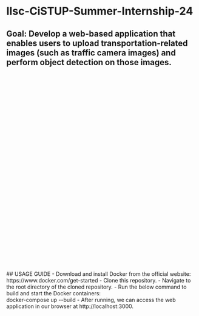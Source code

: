 # IIsc-CiSTUP-Summer-Internship-24
## Goal: Develop a web-based application that enables users to upload transportation-related images (such as traffic camera images) and perform object detection on those images.
<?xml version="1.0" encoding="utf-8"?>
<!-- Generator: Adobe Illustrator 19.0.0, SVG Export Plug-In . SVG Version: 6.00 Build 0)  -->
<svg version="1.1" id="Layer_1" xmlns="http://www.w3.org/2000/svg" xmlns:xlink="http://www.w3.org/1999/xlink" x="0px" y="0px"
	 viewBox="0 0 500 500" style="enable-background:new 0 0 500 500;" xml:space="preserve">
<style type="text/css">
	.st0{fill:#1F72B5;}
	.st1{fill:#51A3DC;}
	.st2{fill:#EBEBEB;}
	.st3{fill:#CECECE;}
</style>
<g id="XMLID_1_">
	<polygon id="XMLID_11_" class="st0" points="145.7,401.1 122.5,140.7 377.5,140.7 354.3,401 249.8,430 	"/>
	<polygon id="XMLID_10_" class="st1" points="250,407.9 334.4,384.5 354.3,162 250,162 	"/>
	<polygon id="XMLID_35_" class="st2" points="167.1,222.1 164,192 336,192 334,226.9 261.3,259 331,259 323.5,358 253.2,376.9 
		180.3,359.2 175.8,309 208,309 209.8,335.5 252,343.4 291,331.4 292.8,289 173,289 170.8,257.5 250,222.8 	"/>
	<g id="XMLID_2_">
		<polygon id="XMLID_39_" class="st3" points="170.8,257.5 173,289 250,289 250,222.8 		"/>
		<polygon id="XMLID_40_" class="st3" points="209.8,335.5 208,309 175.8,309 180.3,359.2 250,376.1 250,343 		"/>
		<polygon id="XMLID_41_" class="st3" points="164,192 167.1,222.1 250,222.8 250,192 		"/>
	</g>
	<g id="XMLID_36_">
		<polygon id="XMLID_34_" points="274,82 274,70 226,70 226,98 259,98 259,107 225,107 225,118 273,118 273,89 239,89 239,82 		"/>
		<polygon id="XMLID_38_" points="187,98.3 187,107 221,107 221,118 173,118 173,89.3 173,70 220,70 220,82 187,82 		"/>
		<polygon id="XMLID_37_" points="327,82 327,70 279,70 279,98 312,98 312,107 278,107 278,118 326,118 326,89 292,89 292,82 		"/>
	</g>
</g>
</svg>
## USAGE GUIDE
- Download and install Docker from the official website: https://www.docker.com/get-started
- Clone this repository.
- Navigate to the root directory of the cloned repository.
- Run the below command to build and start the Docker containers: <br>
  docker-compose up --build
- After running, we can access the web application in our browser at http://localhost:3000.
